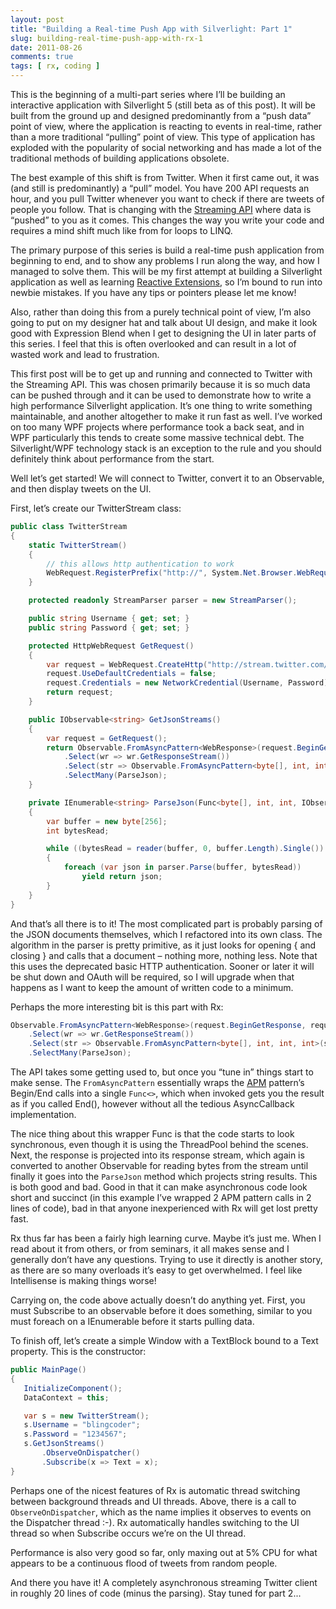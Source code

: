 ```yaml
---
layout: post
title: "Building a Real-time Push App with Silverlight: Part 1"
slug: building-real-time-push-app-with-rx-1
date: 2011-08-26
comments: true
tags: [ rx, coding ]
---
```

This is the beginning of a multi-part series where I’ll be building an interactive application with Silverlight 5 (still beta as of this post).  It will be built from the ground up and designed predominantly from a “push data” point of view, where the application is reacting to events in real-time, rather than a more traditional “pulling” point of view.  This type of application has exploded with the popularity of social networking and has made a lot of the traditional methods of building applications obsolete.

The best example of this shift is from Twitter.  When it first came out, it was (and still is predominantly) a “pull” model.  You have 200 API requests an hour, and you pull Twitter whenever you want to check if there are tweets of people you follow.  That is changing with the [Streaming API](https://dev.twitter.com/docs/streaming-api) where data is “pushed” to you as it comes.  This changes the way you write your code and requires a mind shift much like from for loops to LINQ.

The primary purpose of this series is build a real-time push application from beginning to end, and to show any problems I run along the way, and how I managed to solve them.  This will be my first attempt at building a Silverlight application as well as learning [Reactive Extensions](http://msdn.microsoft.com/en-us/data/gg577609), so I’m bound to run into newbie mistakes.  If you have any tips or pointers please let me know!

Also, rather than doing this from a purely technical point of view, I’m also going to put on my designer hat and talk about UI design, and make it look good with Expression Blend when I get to designing the UI in later parts of this series.  I feel that this is often overlooked and can result in a lot of wasted work and lead to frustration.

This first post will be to get up and running and connected to Twitter with the Streaming API. This was chosen primarily because it is so much data can be pushed through and it can be used to demonstrate how to write a high performance Silverlight application.  It’s one thing to write something maintainable, and another altogether to make it run fast as well.  I’ve worked on too many WPF projects where performance took a back seat, and in WPF particularly this tends to create some massive technical debt.  The Silverlight/WPF technology stack is an exception to the rule and you should definitely think about performance from the start.

Well let’s get started!  We will connect to Twitter, convert it to an Observable, and then display tweets on the UI.

First, let’s create our TwitterStream class:

``` csharp
public class TwitterStream
{
    static TwitterStream()
    {
        // this allows http authentication to work
        WebRequest.RegisterPrefix("http://", System.Net.Browser.WebRequestCreator.ClientHttp);
    }

    protected readonly StreamParser parser = new StreamParser();

    public string Username { get; set; }
    public string Password { get; set; }

    protected HttpWebRequest GetRequest()
    {
        var request = WebRequest.CreateHttp("http://stream.twitter.com/1/statuses/sample.json?delimited=length");
        request.UseDefaultCredentials = false;
        request.Credentials = new NetworkCredential(Username, Password);
        return request;
    }

    public IObservable<string> GetJsonStreams()
    {
        var request = GetRequest();
        return Observable.FromAsyncPattern<WebResponse>(request.BeginGetResponse, request.EndGetResponse)()
            .Select(wr => wr.GetResponseStream())
            .Select(str => Observable.FromAsyncPattern<byte[], int, int, int>(str.BeginRead, str.EndRead))
            .SelectMany(ParseJson);
    }

    private IEnumerable<string> ParseJson(Func<byte[], int, int, IObservable<int>> reader)
    {
        var buffer = new byte[256];
        int bytesRead;

        while ((bytesRead = reader(buffer, 0, buffer.Length).Single()) > 0)
        {
            foreach (var json in parser.Parse(buffer, bytesRead))
                yield return json;
        }
    }
}
```
And that’s all there is to it!  The most complicated part is probably parsing of the JSON documents themselves, which I refactored into its own class.  The algorithm in the parser is pretty primitive, as it just looks for opening { and closing } and calls that a document – nothing more, nothing less.  Note that this uses the deprecated basic HTTP authentication.  Sooner or later it will be shut down and OAuth will be required, so I will upgrade when that happens as I want to keep the amount of written code to a minimum.

Perhaps the more interesting bit is this part with Rx:

``` csharp
Observable.FromAsyncPattern<WebResponse>(request.BeginGetResponse, request.EndGetResponse)()
    .Select(wr => wr.GetResponseStream())
    .Select(str => Observable.FromAsyncPattern<byte[], int, int, int>(str.BeginRead, str.EndRead))
    .SelectMany(ParseJson);
```

The API takes some getting used to, but once you “tune in” things start to make sense.  The `FromAsyncPattern` essentially wraps the [APM](http://msdn.microsoft.com/en-us/library/ms228969.aspx) pattern’s Begin/End calls into a single `Func<>`, which when invoked gets you the result as if you called End(), however without all the tedious AsyncCallback implementation.

The nice thing about this wrapper Func is that the code starts to look synchronous, even though it is using the ThreadPool behind the scenes.  Next, the response is projected into its response stream, which again is converted to another Observable for reading bytes from the stream until finally it goes into the `ParseJson` method which projects string results.  This is both good and bad.  Good in that it can make asynchronous code look short and succinct (in this example I’ve wrapped 2 APM pattern calls in 2 lines of code), bad in that anyone inexperienced with Rx will get lost pretty fast.

Rx thus far has been a fairly high learning curve.  Maybe it’s just me.  When I read about it from others, or from seminars, it all makes sense and I generally don’t have any questions.  Trying to use it directly is another story, as there are so many overloads it’s easy to get overwhelmed.  I feel like Intellisense is making things worse!

Carrying on, the code above actually doesn’t do anything yet.  First, you must Subscribe to an observable before it does something, similar to you must foreach on a IEnumerable before it starts pulling data.

To finish off, let’s create a simple Window with a TextBlock bound to a Text property.  This is the constructor:

``` csharp
public MainPage()
{
   InitializeComponent();
   DataContext = this;

   var s = new TwitterStream();
   s.Username = "blingcoder";
   s.Password = "1234567";
   s.GetJsonStreams()
       .ObserveOnDispatcher()
       .Subscribe(x => Text = x);
}
```

Perhaps one of the nicest features of Rx is automatic thread switching between background threads and UI threads.  Above, there is a call to `ObserveOnDispatcher`, which as the name implies it observes to events on the Dispatcher thread :-).  Rx automatically handles switching to the UI thread so when Subscribe occurs we’re on the UI thread.

Performance is also very good so far, only maxing out at 5% CPU for what appears to be a continuous flood of tweets from random people.

And there you have it!  A completely asynchronous streaming Twitter client in roughly 20 lines of code (minus the parsing).  Stay tuned for part 2...
